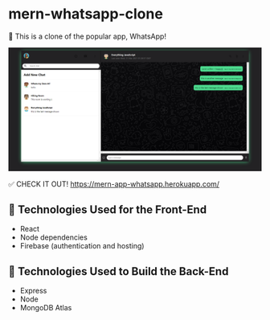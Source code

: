 # mern-whatsapp-clone

&#128241; This is a clone of the popular app, WhatsApp! 

<img src="https://github.com/tanishaCodes/mern-whatsapp-clone/blob/main/mern-whatsapp/src/assets/WhatsappCloneScreenshot.png" alt="Screenshot of WhatsApp Clone" width="700">

&#9989; CHECK IT OUT! https://mern-app-whatsapp.herokuapp.com/

## :lipstick: Technologies Used for the Front-End
* React
* Node dependencies
* Firebase (authentication and hosting)

## :brain: Technologies Used to Build the Back-End
* Express
* Node
* MongoDB Atlas
